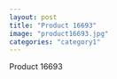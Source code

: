 ```yaml
---
layout: post
title: "Product 16693"
image: "product16693.jpg"
categories: "category1"
---
```

Product 16693
